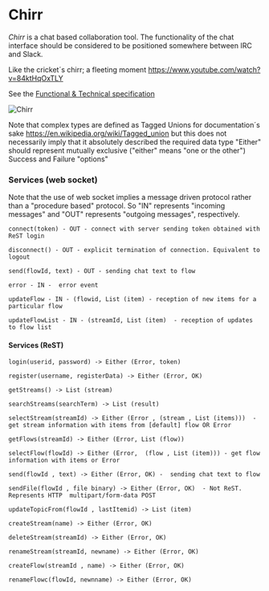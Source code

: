 # Chirr

_Chirr_ is a chat based collaboration tool. The functionality of the chat interface should be considered to be positioned somewhere between IRC and Slack.

Like the cricket´s chirr; a fleeting moment https://www.youtube.com/watch?v=84ktHqOxTLY

See the [Functional & Technical specification](https://github.com/CoEValencia/chirr/wiki/functional_technical_specification)

![Chirr](https://github.com/CoEValencia/chirr/wiki/images/flyer-A4.jpg)


Note that complex types are defined as Tagged Unions for documentation´s sake https://en.wikipedia.org/wiki/Tagged_union but this does not necessarily imply that it absolutely described the required data type
"Either" should represent mutually exclusive ("either" means "one or the other") Success and Failure "options"

### Services (web socket)

Note that the use of web socket implies a message driven protocol rather than a "procedure based" protocol. So "IN" represents "incoming messages" and "OUT" represents "outgoing messages", respectively.

`connect(token) - OUT - connect with server sending token obtained with ReST login`

`disconnect() - OUT - explicit termination of connection. Equivalent to logout`

`send(flowId, text) - OUT - sending chat text to flow `

`error - IN -  error event`

`updateFlow - IN - (flowid, List (item) - reception of new items for a particular flow`

`updateFlowList - IN - (streamId, List (item)  - reception of updates to flow list`


#### Services (ReST)

`login(userid, password) -> Either (Error, token)`

`register(username, registerData) -> Either (Error, OK)`

`getStreams() -> List (stream)  `

`searchStreams(searchTerm) -> List (result)`

`selectStream(streamId) -> Either (Error , (stream , List (items)))  - get stream information with items from [default] flow OR Error`

`getFlows(streamId) -> Either (Error, List (flow)) `

`selectFlow(flowId) -> Either (Error,  (flow , List (item))) - get flow information with items or Error`

`send(flowId , text) -> Either (Error, OK) -  sending chat text to flow`

`sendFile(flowId , file binary) -> Either (Error, OK)  - Not ReST. Represents HTTP  multipart/form-data POST`

`updateTopicFrom(flowId , lastItemid) -> List (item)`

`createStream(name) -> Either (Error, OK)`

`deleteStream(streamId) -> Either (Error, OK)`

`renameStream(streamId, newname) -> Either (Error, OK)`

`createFlow(streamId , name) -> Either (Error, OK)`

`renameFlowc(flowId, newnname) -> Either (Error, OK)`
